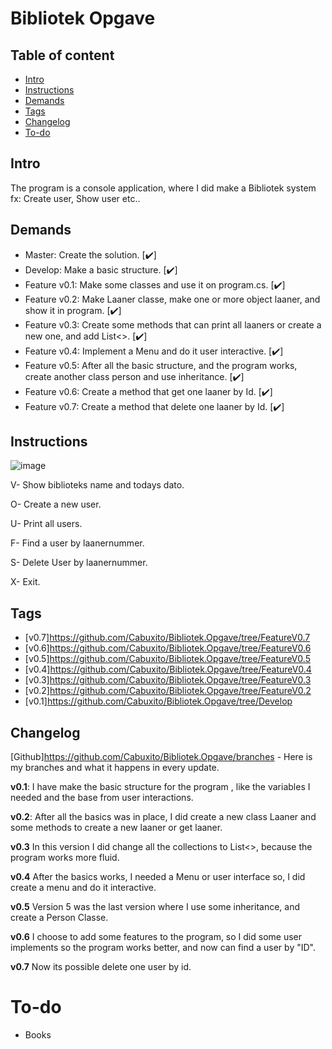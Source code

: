 # Bibliotek Opgave
## Table of content

* [Intro](#Intro)
* [Instructions](#Instructions)
* [Demands](#Demands)
* [Tags](#Tags)
* [Changelog](#Changelog)
* [To-do](#To-do)


## Intro

The program is a console application, where I did make a Bibliotek system fx: Create user, Show user etc..

## Demands 

<ul>
  <li> Master: Create the solution. [✔️]</li> 
  <li> Develop: Make a basic structure. [✔️]</li>
  <li> Feature v0.1: Make some classes and use it on program.cs. [✔️]</li> 
  <li> Feature v0.2: Make Laaner classe, make one or more object laaner, and show it in program. [✔️]</li> 
  <li> Feature v0.3: Create some methods that can print all laaners or create a new one, and add List<>. [✔️]</li> 
  <li> Feature v0.4: Implement a Menu and do it user interactive. [✔️]</li> 
  <li> Feature v0.5: After all the basic structure, and the program works, create another class person and use inheritance. [✔️]</li> 
  <li> Feature v0.6: Create a method that get one laaner by Id. [✔️]</li>
  <li> Feature v0.7: Create a method that delete one laaner by Id. [✔️]</li> 
</ul>

## Instructions

![image](https://user-images.githubusercontent.com/89253662/206442308-193d660f-e1f0-4588-b18d-c65c1ca7b81d.png)

V- Show biblioteks name and todays dato.

O- Create a new user.

U- Print all users.

F- Find a user by laanernummer.

S- Delete User by laanernummer.

X- Exit.

## Tags

* [v0.7]https://github.com/Cabuxito/Bibliotek.Opgave/tree/FeatureV0.7
* [v0.6]https://github.com/Cabuxito/Bibliotek.Opgave/tree/FeatureV0.6
* [v0.5]https://github.com/Cabuxito/Bibliotek.Opgave/tree/FeatureV0.5
* [v0.4]https://github.com/Cabuxito/Bibliotek.Opgave/tree/FeatureV0.4
* [v0.3]https://github.com/Cabuxito/Bibliotek.Opgave/tree/FeatureV0.3
* [v0.2]https://github.com/Cabuxito/Bibliotek.Opgave/tree/FeatureV0.2
* [v0.1]https://github.com/Cabuxito/Bibliotek.Opgave/tree/Develop

## Changelog

[Github]https://github.com/Cabuxito/Bibliotek.Opgave/branches - Here is my branches and what it happens in every update.

**v0.1**:
I have make the basic structure for the program , like the variables I needed and the base from user interactions.

**v0.2**:
After all the basics was in place, I did create a new class Laaner and some methods to create a new laaner or get laaner.

**v0.3**
In this version I did change all the collections to List<>, because the program works more fluid.

**v0.4**
After the basics works, I needed a Menu or user interface so, I did create a menu and do it interactive.

**v0.5**
Version 5 was the last version where I use some inheritance, and create a Person Classe.

**v0.6**
I choose to add some features to the program, so I did some user implements so the program works better, and now can find a user by "ID".

**v0.7**
Now its possible delete one user by id.


# To-do
* Books
